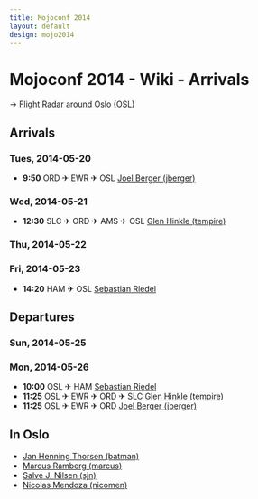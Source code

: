 ```yaml
---
title: Mojoconf 2014
layout: default
design: mojo2014
---
```


<h1>  Mojoconf 2014 - Wiki - Arrivals  </h1>  <p>→ <a href="http://www.flightradar24.com/60.19,11.1/8">Flight Radar around Oslo (OSL)</a></p>
<h2>Arrivals</h2>

<h3>Tues, 2014-05-20</h3>

<ul>
<li><strong>9:50</strong> ORD ✈ EWR ✈ OSL <a href="http://act.yapc.eu/mojo2014/user/10574">Joel Berger (&lrm;jberger&lrm;)</a></li>
</ul>
<h3>Wed, 2014-05-21</h3>

<ul>
<li><strong>12:30</strong> SLC ✈ ORD ✈ AMS ✈ OSL <a href="http://act.yapc.eu/mojo2014/user/7118">Glen Hinkle (&lrm;tempire&lrm;)</a></li>
</ul>
<h3>Thu, 2014-05-22</h3>

<h3>Fri, 2014-05-23</h3>

<ul>
<li><strong>14:20</strong> HAM ✈ OSL <a href="http://act.yapc.eu/mojo2014/user/10520">Sebastian Riedel</a></li>
</ul>
<h2>Departures</h2>

<h3>Sun, 2014-05-25</h3>

<h3>Mon, 2014-05-26</h3>

<ul>
<li><strong>10:00</strong> OSL ✈ HAM <a href="http://act.yapc.eu/mojo2014/user/10520">Sebastian Riedel</a></li>
<li><strong>11:25</strong> OSL ✈ EWR ✈ ORD ✈ SLC <a href="http://act.yapc.eu/mojo2014/user/7118">Glen Hinkle (&lrm;tempire&lrm;)</a></li>
<li><strong>11:25</strong> OSL ✈ EWR ✈ ORD <a href="http://act.yapc.eu/mojo2014/user/10574">Joel Berger (&lrm;jberger&lrm;)</a></li>
</ul>
<h2>In Oslo</h2>

<ul>
<li><a href="http://act.yapc.eu/mojo2014/user/1844">Jan Henning Thorsen (&lrm;batman&lrm;)</a></li>
<li><a href="http://act.yapc.eu/mojo2014/user/466">Marcus Ramberg (&lrm;marcus&lrm;)</a></li>
<li><a href="http://act.yapc.eu/mojo2014/user/244">Salve J. Nilsen (&lrm;sjn&lrm;)</a></li>
<li><a href="http://act.yapc.eu/mojo2014/user/4084">Nicolas Mendoza (&lrm;nicomen&lrm;)</a></li>
</ul>
